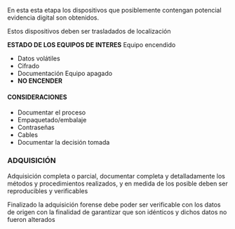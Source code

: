 En esta esta etapa los dispositivos que posiblemente contengan potencial evidencia digital son obtenidos.

Estos dispositivos deben ser trasladados de localización


**ESTADO DE LOS EQUIPOS DE INTERES**
Equipo encendido
- Datos volátiles
- Cifrado
- Documentación
Equipo apagado
- **NO ENCENDER**

#### CONSIDERACIONES
- Documentar el proceso
- Empaquetado/embalaje
- Contraseñas
- Cables
- Documentar la decisión tomada

### ADQUISICIÓN
Adquisición completa o parcial, documentar completa y detalladamente los métodos y procedimientos realizados, y en medida de los posible deben ser reproducibles y verificables

Finalizado la adquisición forense debe poder ser verificable con los datos de origen con la finalidad de garantizar que son idénticos y dichos datos no fueron alterados







